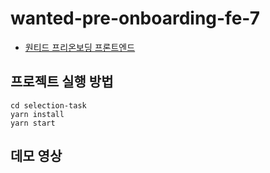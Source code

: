 # wanted-pre-onboarding-fe-7

+ [원티드 프리온보딩 프론트엔드](https://github.com/walking-sunset/selection-task)

## 프로젝트 실행 방법
```
cd selection-task
yarn install
yarn start
```
## 데모 영상
